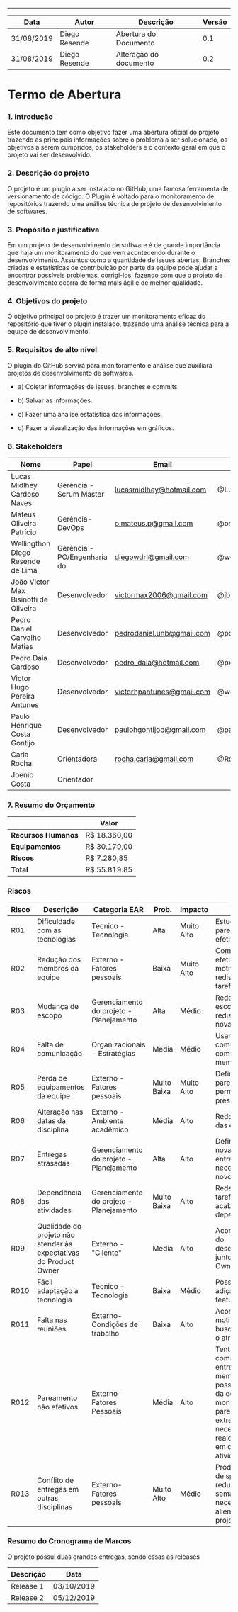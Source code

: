 ---
| Data | Autor  | Descrição | Versão |
|--|--|--|--|
|31/08/2019|Diego Resende|Abertura do Documento|0.1|
|31/08/2019|Diego Resende|Alteração do documento|0.2|

# Termo de Abertura
### 1.  Introdução


Este documento tem como objetivo fazer uma abertura oficial do projeto trazendo as principais informações sobre o problema a ser solucionado, os objetivos a serem cumpridos, os stakeholders e o contexto geral em que o projeto vai ser desenvolvido.



### 2.  Descrição do projeto


O projeto é um plugin a ser instalado no GitHub, uma famosa ferramenta de versionamento de código. O Plugin é voltado para o monitoramento de repositórios trazendo uma análise técnica de projeto de desenvolvimento de softwares.



### 3.  Propósito e justificativa


Em um projeto de desenvolvimento de software é de grande importância que haja um monitoramento do que vem acontecendo durante o desenvolvimento. Assuntos como a quantidade de issues abertas, Branches criadas e estatísticas de contribuição por parte da equipe pode ajudar a encontrar possíveis problemas, corrigi-los, fazendo com que o projeto de desenvolvimento ocorra de forma mais ágil e de melhor qualidade.



### 4.  Objetivos do projeto


O objetivo principal do projeto é trazer um monitoramento eficaz do repositório que tiver o plugin instalado, trazendo uma análise técnica para a equipe de desenvolvimento.



### 5.  Requisitos de alto nível


O plugin do GitHub servirá para monitoramento e análise que auxiliará projetos de desenvolvimento de softwares.
- a)  Coletar informações de issues, branches e commits.

- b)  Salvar as informações.

- c)  Fazer uma análise estatística das informações.

- d)  Fazer a visualização das informações em gráficos.

### 6. **Stakeholders**
|Nome  | Papel | Email | GitHub |
|--|--| --| --|
| Lucas Midlhey <br /> Cardoso Naves | Gerência - Scrum Master | lucasmidlhey@hotmail.com | @Lucasmidlhey |
| Mateus Oliveira <br />Patrício | Gerência- DevOps | o.mateus.p@gmail.com | @omateusp |
| Wellingthon Diego <br />Resende de Lima | Gerência - PO/Engenharia do | diegowdrl@gmail.com | @wdresende |
| João Victor Max <br />Bisinotti de Oliveira | Desenvolvedor | victormax2006@gmail.com | @jbisinotti |
| Pedro Daniel Carvalho <br />Matias | Desenvolvedor | pedrodaniel.unb@gmail.com | @pdaniel37 |
| Pedro Daia Cardoso | Desenvolvedor | pedro_daia@hotmail.com | @pxpc2 |
| Victor Hugo Pereira <br />Antunes | Desenvolvedor | victorhpantunes@gmail.com | @wdvictor |
| Paulo Henrique Costa <br /> Gontijo | Desenvolvedor | paulohgontijoo@gmail.com | @paulohgontijoo |
| Carla Rocha | Orientadora | rocha.carla@gmail.com | @RochaCarla |
| Joenio Costa | Orientador |  |  |

### 7. Resumo do Orçamento
|  | Valor |
|--|--|
| **Recursos Humanos** | R$ 18.360,00 |
| **Equipamentos** | R$ 30.179,00 |
| **Riscos** | R$ 7.280,85 |
| **Total** | R$ 55.819.85 |

### Riscos
| Risco | Descrição | Categoria EAR | Prob. | Impacto | Ação |
|--|--|--|--|--|--|
| R01 | Dificuldade com as tecnologias | Técnico - Tecnologia | Alta | Muito Alto | Estudo e pareamentos efetivos |
| R02 | Redução dos membros da equipe | Externo - Fatores pessoais | Baixa | Muito Alto | Comunicação efetiva, motivação, e redistribuição das tarefas |
| R03 | Mudança de escopo | Gerenciamento do projeto - Planejamento | Alta | Médio | Redefinir o escopo e redistribuir as novas tarefas |
| R04 | Falta de comunicação | Organizacionais - Estratégias | Média | Médio | Usar meios de comunicações comuns entre os membros |
| R05 | Perda de equipamentos da equipe | Externo - Fatores pessoais | Muito Baixa | Muito Alto | Definir pareamentos que permitam ocorrer presencialmente |
| R06 | Alteração nas datas da disciplina | Externo - Ambiente acadêmico | Média | Alto | Redefinir datas das entregas |
| R07 | Entregas atrasadas | Gerenciamento do projeto - Planejamento | Alta | Alto | Definição de uma nova data para a entrega e se necessário um novo pareamento |
| R08 | Dependência das atividades | Gerenciamento do projeto - Planejamento | Muito Baixa | Alto | Redefinição das tarefas a fim de acabar com a dependência |
| R09| Qualidade do projeto não atender às expectativas do Product Owner | Externo - "Cliente" | Média | Alto | Acompanhamento do desenvolvimento junto ao Product Owner |
| R010 | Fácil adaptação a tecnologia | Técnico - Tecnologia | Baixa | Médio | Possibilidade de adição de novas features |
| R011 | Falta nas reuniões | Externo- Condições de trabalho | Baixa | Alto | Acompanhar o motivo da falta e buscar recuperar o atraso |
| R012 | Pareamento não efetivos | Externo- Fatores Pessoais | Média | Alto | Tentar aumentar a comunicação entre os membros, se possível alguém da equipe de EPS monitorar o pareamento, e se extremamente necessário realocar membros em outras atividades. |
| R013 | Conflito de entregas em outras disciplinas | Externo- Fatores pessoais | Muito Alto | Médio | Produzir backlog de sprints reduzidos para semanas de mais necessidade de alienação ao projeto |

### Resumo do Cronograma de Marcos

O projeto possui duas grandes entregas, sendo essas as releases

| Descrição | Data |
|--|--|
| Release 1 | 03/10/2019 |
| Release 2 | 05/12/2019 |


